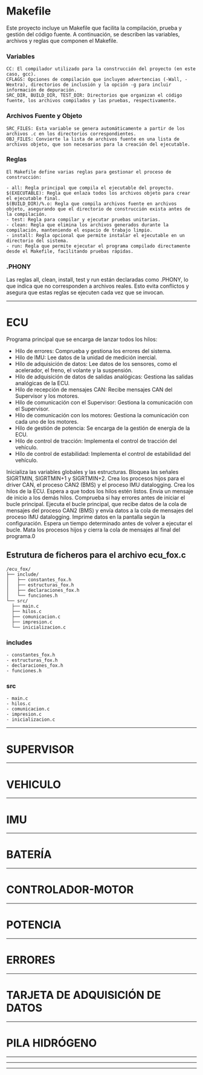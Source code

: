 # Makefile

Este proyecto incluye un Makefile que facilita la compilación, prueba y gestión del código fuente. A continuación, se describen las variables, archivos y reglas que componen el Makefile.
### Variables

    CC: El compilador utilizado para la construcción del proyecto (en este caso, gcc).
    CFLAGS: Opciones de compilación que incluyen advertencias (-Wall, -Wextra), directorios de inclusión y la opción -g para incluir información de depuración.
    SRC_DIR, BUILD_DIR, TEST_DIR: Directorios que organizan el código fuente, los archivos compilados y las pruebas, respectivamente.

### Archivos Fuente y Objeto

    SRC_FILES: Esta variable se genera automáticamente a partir de los archivos .c en los directorios correspondientes.
    OBJ_FILES: Convierte la lista de archivos fuente en una lista de archivos objeto, que son necesarios para la creación del ejecutable.

### Reglas

    El Makefile define varias reglas para gestionar el proceso de construcción:

    - all: Regla principal que compila el ejecutable del proyecto.
    $(EXECUTABLE): Regla que enlaza todos los archivos objeto para crear el ejecutable final.
    $(BUILD_DIR)/%.o: Regla que compila archivos fuente en archivos objeto, asegurando que el directorio de construcción exista antes de la compilación.
    - test: Regla para compilar y ejecutar pruebas unitarias.
    - clean: Regla que elimina los archivos generados durante la compilación, manteniendo el espacio de trabajo limpio.
    - install: Regla opcional que permite instalar el ejecutable en un directorio del sistema.
    - run: Regla que permite ejecutar el programa compilado directamente desde el Makefile, facilitando pruebas rápidas.

### .PHONY

Las reglas all, clean, install, test y run están declaradas como .PHONY, lo que indica que no corresponden a archivos reales. Esto evita conflictos y asegura que estas reglas se ejecuten cada vez que se invocan.

_________________________________________________________________________________________

# ECU
 
 Programa principal que se encarga de lanzar todos los hilos:
 
 * Hilo de errores: Comprueba y gestiona los errores del sistema.
 * Hilo de IMU: Lee datos de la unidad de medición inercial.
 * Hilo de adquisición de datos: Lee datos de los sensores, como el acelerador, el freno, el volante y la suspensión.
 * Hilo de adquisición de datos de salidas analógicas: Gestiona las salidas analógicas de la ECU.
 * Hilo de recepción de mensajes CAN: Recibe mensajes CAN del Supervisor y los motores.
 * Hilo de comunicación con el Supervisor: Gestiona la comunicación con el Supervisor.
 * Hilo de comunicación con los motores: Gestiona la comunicación con cada uno de los motores.
 * Hilo de gestión de potencia: Se encarga de la gestión de energía de la ECU.
 * Hilo de control de tracción: Implementa el control de tracción del vehículo.
 * Hilo de control de estabilidad: Implementa el control de estabilidad del vehículo.


Inicializa las variables globales y las estructuras.
Bloquea las señales SIGRTMIN, SIGRTMIN+1 y SIGRTMIN+2.
Crea los procesos hijos para el driver CAN, el proceso CAN2 (BMS) y el proceso IMU datalogging.
Crea los hilos de la ECU.
Espera a que todos los hilos estén listos.
Envía un mensaje de inicio a los demás hilos.
Comprueba si hay errores antes de iniciar el bucle principal.
Ejecuta el bucle principal, que recibe datos de la cola de mensajes del proceso CAN2 (BMS) y envía datos a la cola de mensajes del proceso IMU datalogging.
Imprime datos en la pantalla según la configuración.
Espera un tiempo determinado antes de volver a ejecutar el bucle.
Mata los procesos hijos y cierra la cola de mensajes al final del programa.0

## Estrutura de ficheros para el archivo ecu_fox.c
  ```    
 /ecu_fox/
├── include/
│   ├── constantes_fox.h
│   ├── estructuras_fox.h
│   ├── declaraciones_fox.h
│   └── funciones.h
└── src/
    ├── main.c
    ├── hilos.c
    ├── comunicacion.c
    ├── impresion.c
    └── inicializacion.c
```

### includes 
    
    - constantes_fox.h
    - estructuras_fox.h
    - declaraciones_fox.h
    - funciones.h

### src
 
    - main.c
    - hilos.c
    - comunicacion.c
    - impresion.c
    - inicializacion.c



_________________________________________________________________________________________
# SUPERVISOR

_________________________________________________________________________________________
# VEHICULO

_________________________________________________________________________________________
# IMU

_________________________________________________________________________________________
# BATERÍA

_________________________________________________________________________________________
# CONTROLADOR-MOTOR

_________________________________________________________________________________________
# POTENCIA

_________________________________________________________________________________________
# ERRORES

_________________________________________________________________________________________
# TARJETA DE ADQUISICIÓN DE DATOS

_________________________________________________________________________________________
# PILA HIDRÓGENO

_________________________________________________________________________________________


_________________________________________________________________________________________


_________________________________________________________________________________________
